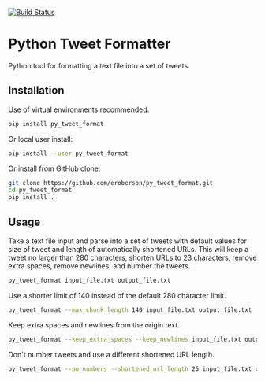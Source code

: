 [![Build Status](https://api.travis-ci.com/eroberson/py_tweet_format.svg?branch=main)](https://travis-ci.org/eroberson/py_tweet_format)

# Python Tweet Formatter
Python tool for formatting a text file into a set of tweets.

## Installation
Use of virtual environments recommended.

```bash
pip install py_tweet_format
```

Or local user install:

```bash
pip install --user py_tweet_format
```

Or install from GitHub clone:

```bash
git clone https://github.com/eroberson/py_tweet_format.git
cd py_tweet_format
pip install .
```

## Usage
Take a text file input and parse into a set of tweets with default values for size of tweet and length of automatically shortened URLs. This will keep a tweet no larger than 280 characters, shorten URLs to 23 characters, remove extra spaces, remove newlines, and number the tweets.

```bash
py_tweet_format input_file.txt output_file.txt
```

Use a shorter limit of 140 instead of the default 280 character limit.

```bash
py_tweet_format --max_chunk_length 140 input_file.txt output_file.txt
```

Keep extra spaces and newlines from the origin text.

```bash
py_tweet_format --keep_extra_spaces --keep_newlines input_file.txt output_file.txt
```

Don't number tweets and use a different shortened URL length.

```bash
py_tweet_format --no_numbers --shortened_url_length 25 input_file.txt output_file.txt
```
